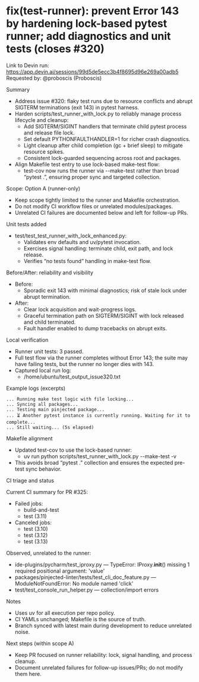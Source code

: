 # fix(test-runner): prevent Error 143 by hardening lock-based pytest runner; add diagnostics and unit tests (closes #320)

Link to Devin run: https://app.devin.ai/sessions/99d5de5ecc3b4f8695d96e269a00adb5
Requested by: @proboscis (Proboscis)

Summary
- Address issue #320: flaky test runs due to resource conflicts and abrupt SIGTERM terminations (exit 143) in pytest harness.
- Harden scripts/test_runner_with_lock.py to reliably manage process lifecycle and cleanup:
  - Add SIGTERM/SIGINT handlers that terminate child pytest process and release file lock.
  - Set default PYTHONFAULTHANDLER=1 for richer crash diagnostics.
  - Light cleanup after child completion (gc + brief sleep) to mitigate resource spikes.
  - Consistent lock-guarded sequencing across root and packages.
- Align Makefile test entry to use lock-based make-test flow:
  - test-cov now runs the runner via --make-test rather than broad “pytest .”, ensuring proper sync and targeted collection.

Scope: Option A (runner-only)
- Keep scope tightly limited to the runner and Makefile orchestration.
- Do not modify CI workflow files or unrelated modules/packages.
- Unrelated CI failures are documented below and left for follow-up PRs.

Unit tests added
- test/test_test_runner_with_lock_enhanced.py:
  - Validates env defaults and uv/pytest invocation.
  - Exercises signal handling: terminate child, exit path, and lock release.
  - Verifies “no tests found” handling in make-test flow.

Before/After: reliability and visibility
- Before:
  - Sporadic exit 143 with minimal diagnostics; risk of stale lock under abrupt termination.
- After:
  - Clear lock acquisition and wait-progress logs.
  - Graceful termination path on SIGTERM/SIGINT with lock released and child terminated.
  - Fault handler enabled to dump tracebacks on abrupt exits.

Local verification
- Runner unit tests: 3 passed.
- Full test flow via the runner completes without Error 143; the suite may have failing tests, but the runner no longer dies with 143.
- Captured local run log:
  - /home/ubuntu/test_output_issue320.txt

Example logs (excerpts)
```
... Running make test logic with file locking...
... Syncing all packages...
... Testing main pinjected package...
... ⏳ Another pytest instance is currently running. Waiting for it to complete...
... Still waiting... (5s elapsed)
```

Makefile alignment
- Updated test-cov to use the lock-based runner:
  - uv run python scripts/test_runner_with_lock.py --make-test -v
- This avoids broad “pytest .” collection and ensures the expected pre-test sync behavior.

CI triage and status

Current CI summary for PR #325:
- Failed jobs:
  - build-and-test
  - test (3.11)
- Canceled jobs:
  - test (3.10)
  - test (3.12)
  - test (3.13)

Observed, unrelated to the runner:
- ide-plugins/pycharm/test_iproxy.py — TypeError: IProxy.__init__() missing 1 required positional argument: 'value'
- packages/pinjected-linter/tests/test_cli_doc_feature.py — ModuleNotFoundError: No module named 'click'
- test/test_console_run_helper.py — collection/import errors

Notes
- Uses uv for all execution per repo policy.
- CI YAMLs unchanged; Makefile is the source of truth.
- Branch synced with latest main during development to reduce unrelated noise.

Next steps (within scope A)
- Keep PR focused on runner reliability: lock, signal handling, and process cleanup.
- Document unrelated failures for follow-up issues/PRs; do not modify them here.
